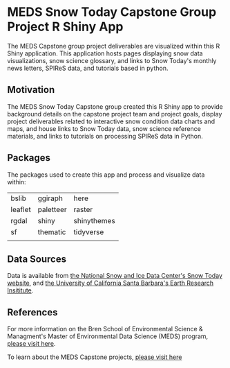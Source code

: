 # MEDS Snow Today Capstone Group Project R Shiny App

The MEDS Capstone group project deliverables are visualized within this R Shiny application. This application hosts pages displaying snow data visualizations, snow science glossary, and links to Snow Today's monthly news letters, SPIReS data, and tutorials based in python. 

## Motivation

The MEDS Snow Today Capstone group created this R Shiny app to provide background details on the capstone project team and project goals, display project deliverables related to interactive snow condition data charts and maps, and house links to Snow Today data, snow science reference materials, and links to tutorials on processing SPIReS data in Python. 

## Packages

The packages used to create this app and process and visualize data within:

|            |            |                |
| ---------- | -----------| ---------------|
|  bslib     |  ggiraph   |  here          | 
|  leaflet   |  paletteer |  raster        | 
|  rgdal     |  shiny     |  shinythemes   |
|  sf        |  thematic  |  tidyverse     |
|            |            |                |


## Data Sources

Data is available from [the National Snow and Ice Data Center's Snow Today website](https://nsidc.org/reports/snow-today), and [the University of California Santa Barbara's Earth Research Insititute](https://snow.ucsb.edu/index.php/remotely-sensed-products/).

## References

For more information on the Bren School of Environmental Science & Managment's Master of Environmental Data Science (MEDS) program, [please visit here](https://bren.ucsb.edu/masters-programs/master-environmental-data-science).

To learn about the MEDS Capstone projects, [please visit here](https://bren.ucsb.edu/masters-programs/master-environmental-data-science/meds-capstone-projects)
